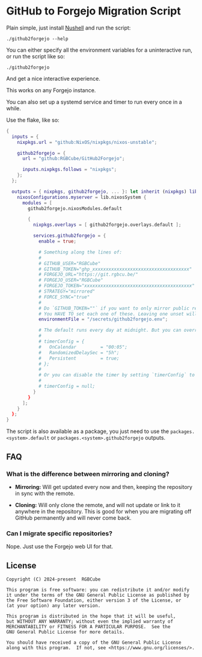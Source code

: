 # GitHub to Forgejo Migration Script

Plain simple, just install [Nushell](https://nushell.sh) and run the script:

```nu
./github2forgejo --help
```

You can either specify all the environment variables
for a uninteractive run, or run the script like so:

```nu
./github2forgejo
```

And get a nice interactive experience.

This works on any Forgejo instance.

You can also set up a systemd service and timer to run every once in a while.

Use the flake, like so:

```nix
{
  inputs = {
    nixpkgs.url = "github:NixOS/nixpkgs/nixos-unstable";

    github2forgejo = {
      url = "github:RGBCube/GitHub2Forgejo";

      inputs.nixpkgs.follows = "nixpkgs";
    };
  };

  outputs = { nixpkgs, github2forgejo, ... }: let inherit (nixpkgs) lib; in {
    nixosConfigurations.myserver = lib.nixosSystem {
      modules = [
        github2forgejo.nixosModules.default

        {
          nixpkgs.overlays = [ github2forgejo.overlays.default ];

          services.github2forgejo = {
            enable = true;

            # Something along the lines of:
            #
            # GITHUB_USER="RGBCube"
            # GITHUB_TOKEN="ghp_xxxxxxxxxxxxxxxxxxxxxxxxxxxxxxxxxxxx"
            # FORGEJO_URL="https://git.rgbcu.be/"
            # FORGEJO_USER="RGBCube"
            # FORGEJO_TOKEN="xxxxxxxxxxxxxxxxxxxxxxxxxxxxxxxxxxxxxxxx"
            # STRATEGY="mirrored"
            # FORCE_SYNC="true"
            #
            # Do `GITHUB_TOKEN=""` if you want to only mirror public repositories of a person.
            # You HAVE TO set each one of these. Leaving one unset will make the systemd unit fail!
            environmentFile = "/secrets/github2forgejo.env";

            # The default runs every day at midnight. But you can override it like so:
            #
            # timerConfig = {
            #   OnCalendar         = "00:05";
            #   RandomizedDelaySec = "5h";
            #   Persistent         = true;
            # };
            #
            # Or you can disable the timer by setting `timerConfig` to null:
            #
            # timerConfig = null;
          }
        }
      ];
    }
  };
}
```

The script is also available as a package, you just need to use the
`packages.<system>.default` or `packages.<system>.github2forgejo` outputs.

## FAQ

### What is the difference between mirroring and cloning?

- **Mirroring:** Will get updated every now and then,
  keeping the repository in sync with the remote.

- **Cloning:** Will only clone the remote, and will
  not update or link to it anywhere in the repository.
  This is good for when you are migrating off GitHub permanently
  and will never come back.

### Can I migrate specific repositories?

Nope. Just use the Forgejo web UI for that.

## License

```
Copyright (C) 2024-present  RGBCube

This program is free software: you can redistribute it and/or modify
it under the terms of the GNU General Public License as published by
the Free Software Foundation, either version 3 of the License, or
(at your option) any later version.

This program is distributed in the hope that it will be useful,
but WITHOUT ANY WARRANTY; without even the implied warranty of
MERCHANTABILITY or FITNESS FOR A PARTICULAR PURPOSE.  See the
GNU General Public License for more details.

You should have received a copy of the GNU General Public License
along with this program.  If not, see <https://www.gnu.org/licenses/>.
```
